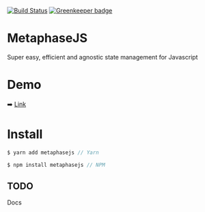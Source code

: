 [![Build Status](https://travis-ci.org/YagoLopez/metaphasejs.svg?branch=master)](https://travis-ci.org/YagoLopez/metaphasejs) [![Greenkeeper badge](https://badges.greenkeeper.io/YagoLopez/metaphasejs.svg)](https://greenkeeper.io/)

# MetaphaseJS

Super easy, efficient and agnostic state management for Javascript

# Demo

:arrow_right: [Link](https://github.com/YagoLopez/metaphasejs-react-demo)

# Install

```javascript
$ yarn add metaphasejs // Yarn

$ npm install metaphasejs // NPM
```



## TODO

Docs